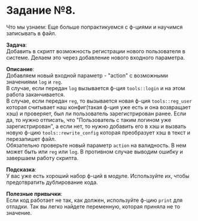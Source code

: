 # Задание №8.
Что мы узнаем:
Еще больше попрактикуемся с ф-циями и научимся записывать в файл.

**Задача**:  
Добавить в скрипт возможность регистрации нового пользователя в системе. Делаем это через добавление нового входного параметра.

**Описание**:  
Добавляем новый входной параметр - "action" с возможными значениями ```log``` и ```reg```.  
В случае, если передан ```log``` вызывается ф-ция ```tools::login``` и на этом работа заканчивается.  
В случае, если передан ```reg```, то вызывается новая ф-ция ```tools::reg_user``` которая считывает наш конфиг(такая ф-ция уже есть и она возвращает хэш) и проверяет, был ли пользователь зарегистрирован ранее. Если да, то нужно отписать, что "Пользователь с таким логином уже зарегистрирован", а если нет, то нужно добавить его в хэш и вызвать новую ф-цию ```tools::rewrite_config``` которая преобразует хэш в текст и перезапишет файл.  
Обязательно проверьте новый параметр ```action``` на валидность. В нем может быть или ```reg``` или ```log```. В противном случае выводим ошибку и завершаем работу скрипта.

**Подсказка**:  
У вас уже есть хороший набор ф-ций в модуле. Используйте их, чтобы предотвратить дублирование кода.

**Полезные привычки**:  
Если код работает не так, как должен, используйте ф-цию ```print``` для отладки. Так вы легко найдете переменную, которая приняла не то значение.
